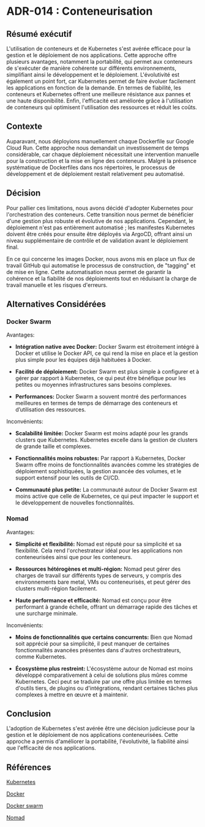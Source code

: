 # ADR-014 : Conteneurisation

## Résumé exécutif

L'utilisation de conteneurs et de Kubernetes s'est avérée efficace pour la
gestion et le déploiement de nos applications. Cette approche offre plusieurs
avantages, notamment la portabilité, qui permet aux conteneurs de s'exécuter
de manière cohérente sur différents environnements, simplifiant ainsi le
développement et le déploiement. L'évolutivité est également un point fort,
car Kubernetes permet de faire évoluer facilement les applications en fonction
de la demande. En termes de fiabilité, les conteneurs et Kubernetes offrent une
meilleure résistance aux pannes et une haute disponibilité. Enfin, l'efficacité
est améliorée grâce à l'utilisation de conteneurs qui optimisent l'utilisation
des ressources et réduit les coûts.

## Contexte

Auparavant, nous déployions manuellement chaque Dockerfile sur Google Cloud Run.
Cette approche nous demandait un investissement de temps considérable,
car chaque déploiement nécessitait une intervention manuelle pour la
construction et la mise en ligne des conteneurs. Malgré la présence
systématique de Dockerfiles dans nos répertoires, le processus de
développement et de déploiement restait relativement peu automatisé.

## Décision

Pour pallier ces limitations, nous avons décidé d'adopter Kubernetes pour
l'orchestration des conteneurs. Cette transition nous permet de bénéficier d'une
gestion plus robuste et évolutive de nos applications. Cependant, le
déploiement n'est pas entièrement automatisé ; les manifestes Kubernetes
doivent être créés pour ensuite être déployés via ArgoCD, offrant ainsi un
niveau supplémentaire de contrôle et de validation avant le déploiement final.

En ce qui concerne les images Docker, nous avons mis en place un flux de travail
GitHub qui automatise le processus de construction, de "tagging" et de mise en
ligne. Cette automatisation nous permet de garantir la cohérence et la fiabilité
de nos déploiements tout en réduisant la charge de travail manuelle
et les risques d'erreurs.

## Alternatives Considérées

### Docker Swarm

Avantages:

- **Intégration native avec Docker:** Docker Swarm est étroitement intégré
à Docker et utilise le Docker API, ce qui rend la mise en place et la gestion
plus simple pour les équipes déjà habituées à Docker.

- **Facilité de déploiement:** Docker Swarm est plus simple à configurer et à
gérer par rapport à Kubernetes, ce qui peut être bénéfique pour les petites ou
moyennes infrastructures sans besoins complexes.

- **Performances:** Docker Swarm a souvent montré des performances meilleures en
termes de temps de démarrage des conteneurs et d’utilisation des ressources.

Inconvénients:

- **Scalabilité limitée:** Docker Swarm est moins adapté pour les grands
clusters que Kubernetes. Kubernetes excelle dans la gestion de clusters de
grande taille et complexes.

- **Fonctionnalités moins robustes:** Par rapport à Kubernetes, Docker Swarm
offre moins de fonctionnalités avancées comme les stratégies de déploiement
sophistiquées, la gestion avancée des volumes, et le support extensif pour
les outils de CI/CD.

- **Communauté plus petite:** La communauté autour de Docker Swarm est moins
active que celle de Kubernetes, ce qui peut impacter le support et le
développement de nouvelles fonctionnalités.

### Nomad

Avantages:

- **Simplicité et flexibilité:** Nomad est réputé pour sa simplicité et sa
flexibilité. Cela rend l'orchestrateur idéal pour les applications non
conteneurisées ainsi que pour les conteneurs.

- **Ressources hétérogènes et multi-région:** Nomad peut gérer des charges de
travail sur différents types de serveurs, y compris des environnements bare
metal, VMs ou conteneurisés, et peut gérer des clusters multi-région facilement.

- **Haute performance et efficacité:** Nomad est conçu pour être performant à
grande échelle, offrant un démarrage rapide des tâches et une surcharge
minimale.

Inconvénients:

- **Moins de fonctionnalités que certains concurrents:** Bien que Nomad soit
apprécié pour sa simplicité, il peut manquer de certaines fonctionnalités
avancées présentes dans d'autres orchestrateurs, comme Kubernetes.

- **Écosystème plus restreint:** L'écosystème autour de Nomad est moins
développé comparativement à celui de solutions plus mûres comme Kubernetes.
Ceci peut se traduire par une offre plus limitée en termes d'outils tiers,
de plugins ou d'intégrations, rendant certaines tâches plus complexes
à mettre en œuvre et à maintenir.

## Conclusion

L'adoption de Kubernetes s'est avérée être une décision judicieuse pour
la gestion et le déploiement de nos applications conteneurisées.
Cette approche a permis d'améliorer la portabilité, l'évolutivité,
la fiabilité ainsi que l'efficacité de nos applications.

## Références

[Kubernetes](https://kubernetes.io/)

[Docker](https://www.docker.com/)

[Docker swarm](https://docs.docker.com/engine/swarm/)

[Nomad](https://www.nomadproject.io/)
